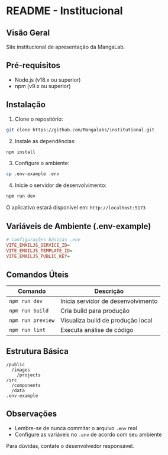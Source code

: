 # README - Institucional

## Visão Geral
Site institucional de apresentação da MangaLab.

## Pré-requisitos
- Node.js (v18.x ou superior)
- npm (v9.x ou superior)

## Instalação

1. Clone o repositório:
```bash
git clone https://github.com/Mangalabs/institutional.git
```

2. Instale as dependências:
```bash
npm install
```

3. Configure o ambiente:
```bash
cp .env-example .env
```

4. Inicie o servidor de desenvolvimento:
```bash
npm run dev
```

O aplicativo estará disponível em: `http://localhost:5173`

## Variáveis de Ambiente (.env-example)

```ini
# Configurações básicas .env
VITE_EMAILJS_SERVICE_ID=
VITE_EMAILJS_TEMPLATE_ID=
VITE_EMAILJS_PUBLIC_KEY=
```

## Comandos Úteis

| Comando          | Descrição                          |
|------------------|------------------------------------|
| `npm run dev`    | Inicia servidor de desenvolvimento |
| `npm run build`  | Cria build para produção           |
| `npm run preview`| Visualiza build de produção local  |
| `npm run lint`   | Executa análise de código          |

## Estrutura Básica
```
/public
  /images
    /projects
/src
  /components
  /data
.env-example
```

## Observações
- Lembre-se de nunca commitar o arquivo `.env` real
- Configure as variáveis no `.env` de acordo com seu ambiente

Para dúvidas, contate o desenvolvedor responsável.